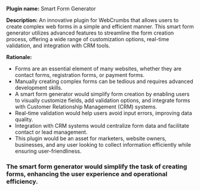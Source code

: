 **Plugin name:** Smart Form Generator

**Description:**  An innovative plugin for WebCrumbs that allows users to create complex web forms in a simple and efficient manner. This smart form generator utilizes advanced features to streamline the form creation process, offering a wide range of customization options, real-time validation, and integration with CRM tools.

**Rationale:**

- Forms are an essential element of many websites, whether they are contact forms, registration forms, or payment forms.
- Manually creating complex forms can be tedious and requires advanced development skills.
- A smart form generator would simplify form creation by enabling users to visually customize fields, add validation options, and integrate forms with Customer Relationship Management (CRM) systems.
- Real-time validation would help users avoid input errors, improving data quality.
- Integration with CRM systems would centralize form data and facilitate contact or lead management.
- This plugin would be an asset for marketers, website owners, businesses, and any user looking to collect information efficiently while ensuring user-friendliness.

### The smart form generator would simplify the task of creating forms, enhancing the user experience and operational efficiency.